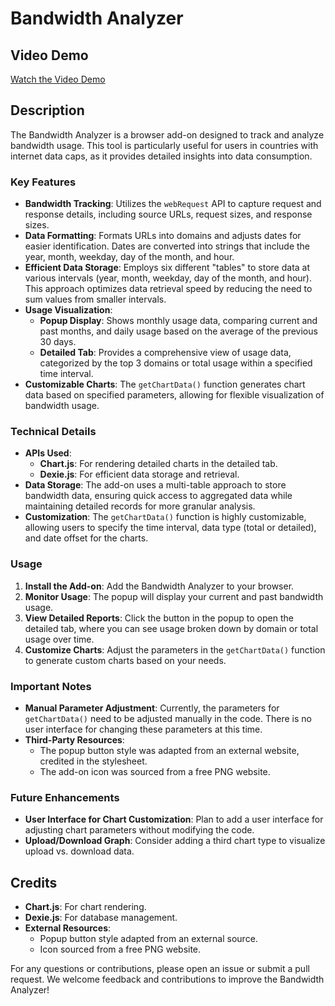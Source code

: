 # Bandwidth Analyzer

## Video Demo

[Watch the Video Demo](https://www.youtube.com/watch?v=cpV7uTdiLvQ)

## Description

The Bandwidth Analyzer is a browser add-on designed to track and analyze bandwidth usage. This tool is particularly useful for users in countries with internet data caps, as it provides detailed insights into data consumption.

### Key Features

- **Bandwidth Tracking**: Utilizes the `webRequest` API to capture request and response details, including source URLs, request sizes, and response sizes.
- **Data Formatting**: Formats URLs into domains and adjusts dates for easier identification. Dates are converted into strings that include the year, month, weekday, day of the month, and hour.
- **Efficient Data Storage**: Employs six different "tables" to store data at various intervals (year, month, weekday, day of the month, and hour). This approach optimizes data retrieval speed by reducing the need to sum values from smaller intervals.
- **Usage Visualization**:
  - **Popup Display**: Shows monthly usage data, comparing current and past months, and daily usage based on the average of the previous 30 days.
  - **Detailed Tab**: Provides a comprehensive view of usage data, categorized by the top 3 domains or total usage within a specified time interval.
- **Customizable Charts**: The `getChartData()` function generates chart data based on specified parameters, allowing for flexible visualization of bandwidth usage.

### Technical Details

- **APIs Used**:
  - **Chart.js**: For rendering detailed charts in the detailed tab.
  - **Dexie.js**: For efficient data storage and retrieval.
- **Data Storage**: The add-on uses a multi-table approach to store bandwidth data, ensuring quick access to aggregated data while maintaining detailed records for more granular analysis.
- **Customization**: The `getChartData()` function is highly customizable, allowing users to specify the time interval, data type (total or detailed), and date offset for the charts.

### Usage

1. **Install the Add-on**: Add the Bandwidth Analyzer to your browser.
2. **Monitor Usage**: The popup will display your current and past bandwidth usage.
3. **View Detailed Reports**: Click the button in the popup to open the detailed tab, where you can see usage broken down by domain or total usage over time.
4. **Customize Charts**: Adjust the parameters in the `getChartData()` function to generate custom charts based on your needs.

### Important Notes

- **Manual Parameter Adjustment**: Currently, the parameters for `getChartData()` need to be adjusted manually in the code. There is no user interface for changing these parameters at this time.
- **Third-Party Resources**:
  - The popup button style was adapted from an external website, credited in the stylesheet.
  - The add-on icon was sourced from a free PNG website.

### Future Enhancements

- **User Interface for Chart Customization**: Plan to add a user interface for adjusting chart parameters without modifying the code.
- **Upload/Download Graph**: Consider adding a third chart type to visualize upload vs. download data.

## Credits

- **Chart.js**: For chart rendering.
- **Dexie.js**: For database management.
- **External Resources**:
  - Popup button style adapted from an external source.
  - Icon sourced from a free PNG website.

For any questions or contributions, please open an issue or submit a pull request. We welcome feedback and contributions to improve the Bandwidth Analyzer!

